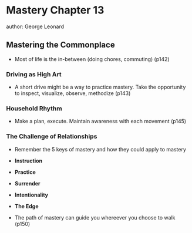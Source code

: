# Mastery Chapter 13

author: George Leonard


## Mastering the Commonplace

 - Most of life is the in-between (doing chores, commuting) (p142)
 
### Driving as High Art

 - A short drive might be a way to practice mastery. Take the opportunity to inspect, visualize, observe, methodize (p143)

### Household Rhythm

 - Make a plan, execute. Maintain awareness with each movement (p145)

### The Challenge of Relationships

 - Remember the 5 keys of mastery and how they could apply to mastery

 - **Instruction**
 - **Practice**
 - **Surrender**
 - **Intentionality**
 - **The Edge**

 - The path of mastery can guide you whereever you choose to walk (p150)
